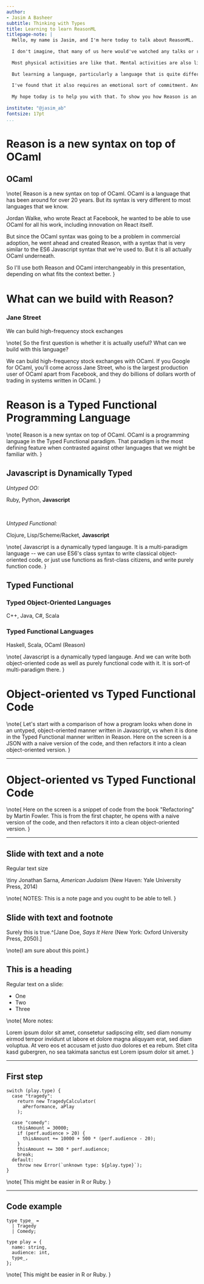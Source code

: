 ```yaml
---
author:
- Jasim A Basheer
subtitle: Thinking with Types
title: Learning to learn ReasonML
titlepage-note: |
  Hello, my name is Jasim, and I'm here today to talk about ReasonML. 
  
  I don't imagine, that many of us here would've watched any talks or read any blogposts about Driving, before we ever tried to learn it. We just sit behind the wheels and fumble and get stressed out and then slowly build an intuition. And then over time it becomes second nature to us. 
  
  Most physical activities are like that. Mental activities are also like that - and it is the same when trying to learn a new programming language as well.
  
  But learning a language, particularly a language that is quite different from what we're used to, that requires a significant amount of time and effort. 
  
  I've found that it also requires an emotional sort of commitment. And once we're emotionally invested, the time and space will just make itself available.
  
  My hope today is to help you with that. To show you how Reason is an interesting language, and sort of give you a feel for what it could be to be programming in it. 
  
institute: "@jasim_ab"
fontsize: 17pt
...
```


# Reason is a new syntax on top of OCaml

## OCaml

\note{
  Reason is a new syntax on top of OCaml.
  OCaml is a language that has been around for over 20 years. But its syntax is very different to most languages that we know.
  
  Jordan Walke, who wrote React at Facebook, he wanted to be able to use OCaml for all his work, including innovation on React itself.
  
  But since the OCaml syntax was going to be a problem in commercial adoption, he went ahead and created Reason, with a syntax that is very similar to the ES6 Javascript syntax that we're used to. But it is all actually OCaml underneath.

  So I'll use both Reason and OCaml interchangeably in this presentation, depending on what fits the context better.
}

# What can we build with Reason?

### Jane Street

We can build high-frequency stock exchanges 

\note{
  So the first question is whether it is actually useful? What can we build with this language?

  We can build high-frequency stock exchanges with OCaml. If you Google for OCaml, you'll come across Jane Street, who is the largest production user of OCaml apart from Facebook, and they do billions of dollars worth of trading in systems written in OCaml.
}

# Reason is a Typed Functional Programming Language

\note{
  Reason is a new syntax on top of OCaml.
  OCaml is a programming language in the Typed Functional paradigm. That paradigm is the most defining feature when contrasted against other languages that we might be familiar with.
}

## Javascript is Dynamically Typed

_Untyped OO:_

Ruby, Python, **Javascript**

&nbsp;

_Untyped Functional:_

Clojure, Lisp/Scheme/Racket, **Javascript**

\note{
  Javascript is a dynamically typed langauge. It is a multi-paradigm language -- we can use ES6's class syntax to write classical object-oriented code, or just use functions as first-class citizens, and write purely function code. 
}


## Typed Functional

### Typed Object-Oriented Languages
C++, Java, C#, Scala

### Typed Functional Languages
Haskell, Scala, OCaml (Reason)

\note{
  Javascript is a dynamically typed langauge. And we can write both object-oriented code as well as purely functional code with it. It is sort-of multi-paradigm there.
}



# Object-oriented vs Typed Functional Code

\note{
  Let's start with a comparison of how a program looks when done in an
  untyped, object-oriented manner written in Javascript,
  vs when it is done in the Typed Functional manner written in Reason.
  Here on the screen is a JSON with a naive version of the code, and then refactors it into a clean object-oriented version.
}

---

# Object-oriented vs Typed Functional Code

\note{
  Here on the screen is a snippet of code from the book "Refactoring" by Martin Fowler. This is from the first chapter, he opens with a naive version of the code, and then refactors it into a clean object-oriented version.
}

---

## Slide with text and a note

Regular text size

\tiny Jonathan Sarna, *American Judaism* (New Haven: Yale University
Press, 2014)

\note{
NOTES: This is a note page and you ought to be able to tell.
}

## Slide with text and footnote

Surely this is true.^[Jane Doe, *Says It Here* (New York: Oxford 
University Press, 2050).] 

\note{I am sure about this point.}

## This is a heading

Regular text on a slide:

-   One
-   Two
-   Three

\note{
More notes:

Lorem ipsum dolor sit amet, consetetur sadipscing elitr, sed diam nonumy eirmod
tempor invidunt ut labore et dolore magna aliquyam erat, sed diam voluptua. At
vero eos et accusam et justo duo dolores et ea rebum. Stet clita kasd gubergren,
no sea takimata sanctus est Lorem ipsum dolor sit amet.
}

---

## First step

``` {.javascript}
switch (play.type) {
  case "tragedy":  
    return new TragedyCalculator(
      aPerformance, aPlay
    );
    
  case "comedy":
    thisAmount = 30000;
    if (perf.audience > 20) {
      thisAmount += 10000 + 500 * (perf.audience - 20);
    }
    thisAmount += 300 * perf.audience;
    break;
  default:
    throw new Error(`unknown type: ${play.type}`);
}
```

\note{
This might be easier in R or Ruby.
}

---

## Code example

``` {.javascript}
type type_ =
  | Tragedy
  | Comedy;

type play = {
  name: string,
  audience: int,
  type_,
};
```

\note{
This might be easier in R or Ruby.
}
